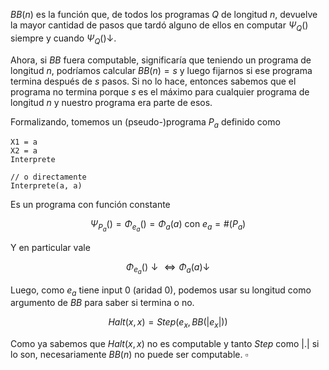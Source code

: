$BB(n)$ es la función que, de todos los programas $Q$ de longitud $n$, devuelve la mayor cantidad de pasos que tardó alguno de ellos en computar $\Psi_Q()$ siempre y cuando $\Psi_Q()\downarrow$.

Ahora, si $BB$ fuera computable, significaría que teniendo un programa de longitud $n$, podríamos calcular $BB(n) = s$ y luego fijarnos si ese programa termina después de $s$ pasos. Si no lo hace, entonces sabemos que el programa no termina porque $s$ es el máximo para cualquier programa de longitud $n$ y nuestro programa era parte de esos.

Formalizando, tomemos un (pseudo-)programa $P_a$ definido como 

```
X1 = a
X2 = a
Interprete

// o directamente
Interprete(a, a)
```

Es un programa con función constante 

$$
\Psi_{P_a}() = \Phi_{e_a}() = \Phi_a(a) \text{ con } e_a = \#(P_a)
$$

Y en particular vale 

$$
\Phi_{e_a}()\downarrow \Longleftrightarrow \Phi_a(a)\downarrow
$$

Luego, como $e_a$ tiene input 0 (aridad 0), podemos usar su longitud como argumento de $BB$ para saber si termina o no.

$$
Halt(x, x) = Step(e_x, BB(|e_x|))
$$

Como ya sabemos que $Halt(x, x)$ no es computable y tanto $Step$ como $|.|$ si lo son, necesariamente $BB(n)$ no puede ser computable. $\square$